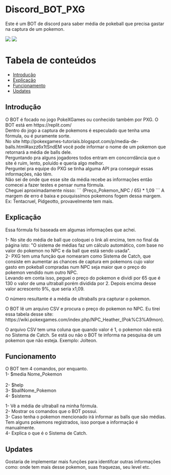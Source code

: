 # Discord_BOT_PXG
Este é um BOT de discord para saber média de pokeball que precisa gastar na captura de um pokemon.

<div>
<img src ="https://img.shields.io/badge/Python-3776AB?style=for-the-badge&logo=python&logoColor=white"/>
<img src ="https://img.shields.io/badge/Discord-7289DA?style=for-the-badge&logo=discord&logoColor=white"/>
</div>
  
Tabela de conteúdos
=================
<!--ts-->
   * [Introdução](#Introdução)
   * [Explicação](#Explicação)
   * [Funcionamento](#Funcionamento)
   * [Updates](#Updates)
<!--te-->
## Introdução
<p>O BOT é focado no jogo PokeXGames ou conhecido também por PXG. O BOT está em https://replit.com/</br>
Dentro do jogo a captura de pokemons é especulado que tenha uma fórmula, ou é puramente sorte.</br>
No site http://pokexgames-tutoriais.blogspot.com/p/media-de-balls.html#axzz6x1tSndEM você pode informar o nome de um pokemon que retornará a média de balls dele.</br>
Perguntando pra alguns jogadores todos entram em concorrdância que o site é ruim, lento, poluído e queria algo melhor.</br>
Perguntei pra equipe do PXG se tinha alguma API pra conseguir essas informações, não têm.</br>
Não sei de onde que esse site da média recebe as informações então comecei a fazer testes e pensar numa fórmula.</br>
Cheguei aproximadamente nisso: 
```
(Preço_Pokemon_NPC / 65) * 1,09
```
A margem de erro é baixa e pouquissímos pokemons fogem dessa margem. Ex: Tentacruel, Pidgeotto, provavelmente tem mais.</br>

## Explicação
Essa fórmula foi baseada em algumas informações que achei.</br>
<p>1- No site do média de ball que coloquei o link ali encima, tem no final da página isto: "O sistema de médias faz um cálculo automático, com base no valor do pokemon no NPC e da ball que está sendo usada".</br>
2- PXG tem uma função que nomearam como Sistema de Catch, que consiste em aumentar as chances de captura em pokemons cujo valor gasto em pokeball compradas num NPC seja maior que o preço do pokemon vendido num outro NPC.</br>
Levando em conta isso, peguei o preço do pokemon e dividi por 65 que é 130 o valor de uma ultraball porém dividida por 2. Depois encima desse valor acrescento 9%, que seria x1,09.</br>
<p>O número resultante é a média de ultraballs pra capturar o pokemon.</br>
<p>O BOT lê um arquivo CSV e procura o preço do pokemon no NPC. Eu tirei essa tabela desse site: https://wiki.pokexgames.com/index.php/NPC_Heather_(Pok%C3%A9mon).</br>
<p>O arquivo CSV tem uma coluna que quando valor é 1, o pokemon não está no Sistema de Catch. Se está ou não o BOT te informa na pesquisa de um pokemon que não esteja. Exemplo: Jolteon.

## Funcionamento
O BOT tem 4 comandos, por enquanto.</br>
1- $media Nome_Pokemon</br>  
2- $help</br>
3- $ballNome_Pokemon</br>
4- $sistema</br>

1- Vê a média de ultraball na minha fórmula.</br>
2- Mostrar os comandos que o BOT possui.</br>
3- Caso tenha o pokemon mencionado irá informar as balls que são médias. Tem alguns pokemons registrados, isso porque a informação é manualmente.</br>
4- Explica o que é o Sistema de Catch.</br>
## Updates
Gostaria de implementar mais funções para identifcar outras informações como: onde tem mais desse pokemon, suas fraquezas, seu level etc.
